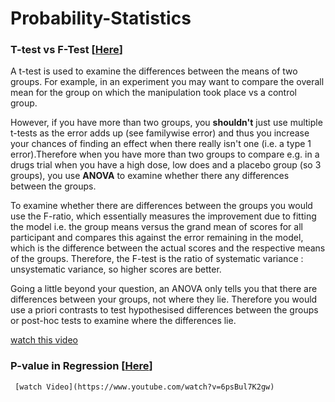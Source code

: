 # Probability-Statistics


### T-test vs F-Test [[Here](https://www.researchgate.net/post/What_is_the_difference_between_T-test_F-Test_and_anova_tests_in_statistics)]

   A t-test is used to examine the differences between the means of two groups. For example, in an experiment you may want to compare the overall mean for the group on which the manipulation took place vs a control group.
   
   However, if you have more than two groups, you **shouldn't** just use multiple t-tests as the error adds up (see familywise error) and thus you increase your chances of finding an effect when there really isn't one (i.e. a type 1 error).Therefore when you have more than two groups to compare e.g. in a drugs trial when you have a high dose, low does and a placebo group (so 3 groups), you use **ANOVA** to examine whether there any differences between the groups.
   
   To examine whether there are differences between the groups you would use the F-ratio, which essentially measures the improvement due to fitting the model i.e. the group means versus the grand mean of scores for all participant and compares this against the error remaining in the model, which is the difference between the actual scores and the respective means of the groups. Therefore, the F-test is the ratio of systematic variance : unsystematic variance, so higher scores are better.
   
   Going a little beyond your question, an ANOVA only tells you that there are differences between your groups, not where they lie. Therefore you would use a priori contrasts to test hypothesised differences between the groups or post-hoc tests to examine where the differences lie.

[watch this video](https://www.youtube.com/watch?v=SULO2-gjZoY)


### P-value in Regression [[Here]()]

     [watch Video](https://www.youtube.com/watch?v=6psBul7K2gw)
